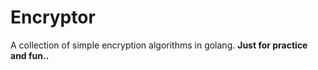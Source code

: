 # Encryptor

A collection of simple encryption algorithms in golang.
**Just for practice and fun..**
